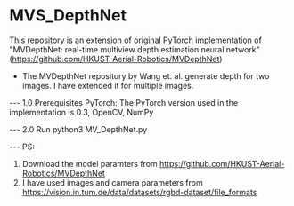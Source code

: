 # MVS_DepthNet
This repository is an extension of original PyTorch implementation of 
"MVDepthNet: real-time multiview depth estimation neural network" 
(https://github.com/HKUST-Aerial-Robotics/MVDepthNet)

- The MVDepthNet repository by Wang et. al. generate depth for two images. I have extended it for multiple images.


--- 1.0 Prerequisites
PyTorch: The PyTorch version used in the implementation is 0.3,
OpenCV,
NumPy

--- 2.0 Run
python3 MV_DepthNet.py

--- PS: 
1) Download the model paramters from https://github.com/HKUST-Aerial-Robotics/MVDepthNet
2) I have used images and camera parameters from https://vision.in.tum.de/data/datasets/rgbd-dataset/file_formats




